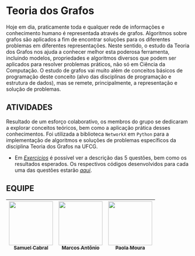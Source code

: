 # Teoria dos Grafos 

Hoje em dia, praticamente toda e qualquer rede de informações e conhecimento humano é representada através de grafos. Algoritmos sobre grafos são aplicados a fim de encontrar soluções para os diferentes problemas em diferentes representações. Neste sentido, o estudo da Teoria dos Grafos nos ajuda a conhecer melhor esta poderosa ferramenta, incluindo modelos, propriedades e algoritmos diversos que podem ser aplicados para resolver problemas práticos, não só em Ciência da Computação. O estudo de grafos vai muito além de conceitos básicos de programação deste conceito (alvo das disciplinas de programação e estrutura de dados), mas se remete, principalmente, a representação e solução de problemas.

## ATIVIDADES

Resultado de um esforço colaborativo, os membros do grupo se dedicaram a explorar conceitos teóricos, bem como a aplicação prática desses conhecimentos. Foi utilizada a biblioteca ``NetworkX`` em ``Python`` para a implementação de algoritmos e soluções de problemas específicos da disciplina Teoria dos Grafos na UFCG.

- Em *[Exercicios](https://github.com/paolamoura/Teoria-dos-Grafos/tree/main/Exercicios)* é possível ver a descrição das 5 questões, bem como os resultados esperados. Os respectivos códigos desenvolvidos para cada uma das questões estarão *[aqui](https://github.com/paolamoura/Teoria-dos-Grafos/tree/main/Exercicios/src)*.

## EQUIPE

<div align="center">
  
| [<img src="https://avatars.githubusercontent.com/u/83247917?v=4" width="120px;" /><br /><sub><b>Samuel Cabral</b></sub>](https://github.com/samuelcluna)<br /> | [<img src="https://avatars.githubusercontent.com/u/138733512?v=4 " width="120px;"/><br /><sub><b>Marcos Antônio</b></sub>](https://github.com/W00kyz)<br /> | [<img src="https://avatars.githubusercontent.com/u/92611014?v=4" width="120px;"/><br /><sub><b>Paola Moura</b></sub>](https://github.com/paolamoura)<br /> |
| :---: | :---: | :---: |

</div>
